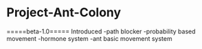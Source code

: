 # Project-Ant-Colony

=====beta-1.0=====
Introduced
  -path blocker
  -probability based movement
  -hormone system
  -ant basic movement system
